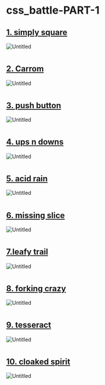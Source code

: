 # css_battle-PART-1


## [1. simply square](https://github.com/RathodBh/css_battle-PART-1/blob/master/1_simply_square.html)
![Untitled](https://user-images.githubusercontent.com/100901679/169352525-f9a06277-6331-4f67-843b-1747e4b38f25.png)
#


## [2. Carrom](https://github.com/RathodBh/css_battle-PART-1/blob/master/2_carrom.html)

![Untitled](https://user-images.githubusercontent.com/100901679/169352850-249f9969-bffb-4e1c-87ee-6581073a3b85.png)
#

## [3. push button](https://github.com/RathodBh/css_battle-PART-1/blob/master/3_push_button.html)
![Untitled](https://user-images.githubusercontent.com/100901679/169353104-e0a47cf4-ed3c-4857-bc0c-3eaae4b18dfe.png)
#

## [4. ups n downs](https://github.com/RathodBh/css_battle-PART-1/blob/master/4_ups_n_downs.html)
![Untitled](https://user-images.githubusercontent.com/100901679/169353344-d867ca32-599b-4844-8572-581cd84b64d9.png)
#

## [5. acid rain](https://github.com/RathodBh/css_battle-PART-1/blob/master/5_acid_rain.html)
![Untitled](https://user-images.githubusercontent.com/100901679/169353559-290c6c28-3efc-4421-821c-67263b7de3b3.png)
#

## [6. missing slice](https://github.com/RathodBh/css_battle-PART-1/blob/master/6_missing_slice.html)
![Untitled](https://user-images.githubusercontent.com/100901679/169354004-f3c359c4-7a60-4d96-abe0-68b100b05ec5.png)
#

## [7.leafy trail](https://github.com/RathodBh/css_battle-PART-1/blob/master/7_leafy_trail.html)
![Untitled](https://user-images.githubusercontent.com/100901679/169354233-f6a3968e-9da7-49b7-9914-c492c3e3422f.png)
#

## [8. forking crazy](https://github.com/RathodBh/css_battle-PART-1/blob/master/8_forking_crazy.html)
![Untitled](https://user-images.githubusercontent.com/100901679/169354556-a7aa88e3-3e4e-4f64-bb7e-d5171a6a016b.png)
#

## [9. tesseract](https://github.com/RathodBh/css_battle-PART-1/blob/master/9_tesseract.html)
![Untitled](https://user-images.githubusercontent.com/100901679/169355396-503d8317-ae30-4ffe-93e4-588f016fe32f.png)
#

## [10. cloaked spirit](https://github.com/RathodBh/css_battle-PART-1/blob/master/10_cloaked_spirits.html)
![Untitled](https://user-images.githubusercontent.com/100901679/169355498-c7bd7f73-8c50-47b9-bbfa-77e4701f830b.png)
#
